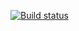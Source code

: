 [![Build status](https://ci.appveyor.com/api/projects/status/3l69ysj6s71dd95u?svg=true)](https://ci.appveyor.com/project/Kryazheva/webpack-prod)

